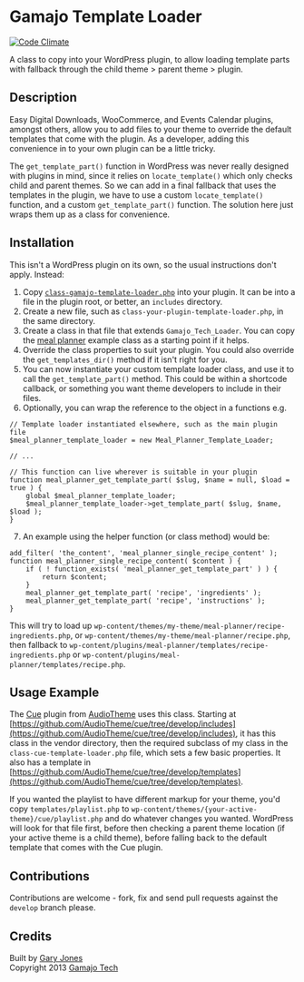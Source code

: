 # Gamajo Template Loader

[![Code Climate](https://codeclimate.com/github/GaryJones/Gamajo-Template-Loader/badges/gpa.svg)](https://codeclimate.com/github/GaryJones/Gamajo-Template-Loader)

A class to copy into your WordPress plugin, to allow loading template parts with fallback through the child theme > parent theme > plugin.

## Description

Easy Digital Downloads, WooCommerce, and Events Calendar plugins, amongst others, allow you to add files to your theme to override the default templates that come with the plugin. As a developer, adding this convenience in to your own plugin can be a little tricky.

The `get_template_part()` function in WordPress was never really designed with plugins in mind, since it relies on `locate_template()` which only checks child and parent themes. So we can add in a final fallback that uses the templates in the plugin, we have to use a custom `locate_template()` function, and a custom `get_template_part()` function. The solution here just wraps them up as a class for convenience.

## Installation

This isn't a WordPress plugin on its own, so the usual instructions don't apply. Instead:

1. Copy [`class-gamajo-template-loader.php`](class-gamajo-template-loader.php) into your plugin. It can be into a file in the plugin root, or better, an `includes` directory.
2. Create a new file, such as `class-your-plugin-template-loader.php`, in the same directory.
3. Create a class in that file that extends `Gamajo_Tech_Loader`. You can copy the [meal planner](class-meal-planner-template-loader.php) example class as a starting point if it helps.
4. Override the class properties to suit your plugin. You could also override the `get_templates_dir()` method if it isn't right for you.
5. You can now instantiate your custom template loader class, and use it to call the `get_template_part()` method. This could be within a shortcode callback, or something you want theme developers to include in their files.
6. Optionally, you can wrap the reference to the object in a functions e.g.

  ~~~
  // Template loader instantiated elsewhere, such as the main plugin file
  $meal_planner_template_loader = new Meal_Planner_Template_Loader;

  // ...

  // This function can live wherever is suitable in your plugin
  function meal_planner_get_template_part( $slug, $name = null, $load = true ) {
      global $meal_planner_template_loader;
      $meal_planner_template_loader->get_template_part( $slug, $name, $load );
  }
  ~~~
7. An example using the helper function (or class method) would be:

  ~~~
  add_filter( 'the_content', 'meal_planner_single_recipe_content' );
  function meal_planner_single_recipe_content( $content ) {
      if ( ! function_exists( 'meal_planner_get_template_part' ) ) {
          return $content;
      }
      meal_planner_get_template_part( 'recipe', 'ingredients' );
      meal_planner_get_template_part( 'recipe', 'instructions' );
  }
  ~~~
This will try to load up `wp-content/themes/my-theme/meal-planner/recipe-ingredients.php`, or `wp-content/themes/my-theme/meal-planner/recipe.php`, then fallback to `wp-content/plugins/meal-planner/templates/recipe-ingredients.php` or `wp-content/plugins/meal-planner/templates/recipe.php`.

## Usage Example

The [Cue](https://github.com/AudioTheme/cue) plugin from [AudioTheme](http://audiotheme.com/) uses this class. Starting at [https://github.com/AudioTheme/cue/tree/develop/includes](https://github.com/AudioTheme/cue/tree/develop/includes), it has this class in the vendor directory, then the required subclass of my class in the `class-cue-template-loader.php` file, which sets a few basic properties. It also has a template in [https://github.com/AudioTheme/cue/tree/develop/templates](https://github.com/AudioTheme/cue/tree/develop/templates).

If you wanted the playlist to have different markup for your theme, you'd copy `templates/playlist.php` to `wp-content/themes/{your-active-theme}/cue/playlist.php` and do whatever changes you wanted. WordPress will look for that file first, before then checking a parent theme location (if your active theme is a child theme), before falling back to the default template that comes with the Cue plugin.

## Contributions
Contributions are welcome - fork, fix and send pull requests against the `develop` branch please.

## Credits

Built by [Gary Jones](https://twitter.com/GaryJ)  
Copyright 2013 [Gamajo Tech](http://gamajo.com/)
